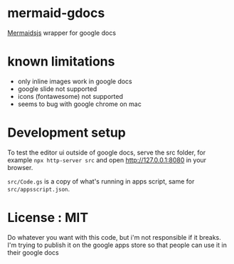 # mermaid-gdocs
[Mermaidsjs](https://mermaidjs.github.io/) wrapper for google docs


# known limitations

- only inline images work in google docs
- google slide not supported
- icons (fontawesome) not supported
- seems to bug with google chrome on mac

# Development setup

To test the editor ui outside of google docs, serve the src folder, for example `npx http-server src` and open http://127.0.0.1:8080 in your browser.

`src/Code.gs` is a copy of what's running in apps script, same for  `src/appsscript.json`. 


# License : MIT

Do whatever you want with this code, but i'm not responsible if it breaks. I'm trying to publish it on the google apps store so that people can use it in their google docs
 
